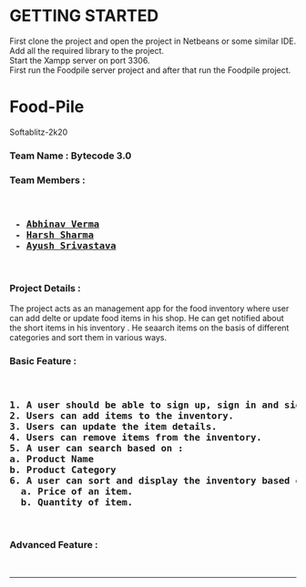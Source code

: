 # GETTING STARTED
First clone the project and open the project in Netbeans or some similar IDE. Add all the required library to the project.<br>
Start the Xampp server on port 3306.<br>
First run the Foodpile server project and after that run the Foodpile project.<br>



# Food-Pile
Softablitz-2k20

### Team Name : Bytecode 3.0
### Team Members :
<pre>
<h3>
 - <a href="https://github.com/Abhinav1101" target="_blank">Abhinav Verma</a>
 - <a href="https://github.com/harsh2110rj" target="_blank">Harsh Sharma</a>
 - <a href="https://github.com/ayush-srivastava99" target="_blank">Ayush Srivastava</a>
</h3>
</pre>

### Project Details :

<p>The project acts as an management app for the food inventory where user can add delte or update food items in his shop.
He can get notified about the short items in his inventory . He seaarch items on the basis of different categories and sort them in various ways.
<p>

### Basic Feature :
<pre>
<h3>
1. A user should be able to sign up, sign in and sign out in your application.
2. Users can add items to the inventory.
3. Users can update the item details.
4. Users can remove items from the inventory.
5. A user can search based on :
a. Product Name
b. Product Category
6. A user can sort and display the inventory based on:
  a. Price of an item.
  b. Quantity of item.
</h3>
</pre>
### Advanced Feature :

<pre>
<h31. Analysis of inventory through graphs and bar charts.
2. Alerts will be shown if a particular item goes below its threshold quantity.
3. Multilevel filters e.g. filtering fridges from electronics, then filtering based on
capacity of fridges.
</h3>
</pre>
<hr>
